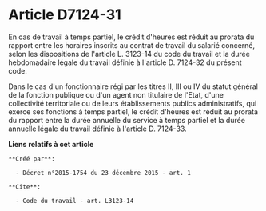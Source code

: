 # Article D7124-31

En cas de travail à temps partiel, le crédit d'heures est réduit au prorata du rapport entre les horaires inscrits au contrat
de travail du salarié concerné, selon les 
dispositions de l'article L. 3123-14 du code du travail
et la durée hebdomadaire légale du travail définie à l'article D. 7124-32 du présent code. 

Dans le cas d'un fonctionnaire régi par les titres II, III ou IV du statut général de la fonction publique ou d'un agent non
titulaire de l'Etat, d'une collectivité territoriale ou de leurs établissements publics administratifs, qui exerce ses
fonctions à temps partiel, le crédit d'heures est réduit au prorata du rapport entre la durée annuelle du service à temps
partiel et la durée annuelle légale du travail définie à l'article D. 7124-33.

**Liens relatifs à cet article**

	**Créé par**:

	  - Décret n°2015-1754 du 23 décembre 2015 - art. 1

	**Cite**:

	  - Code du travail - art. L3123-14
